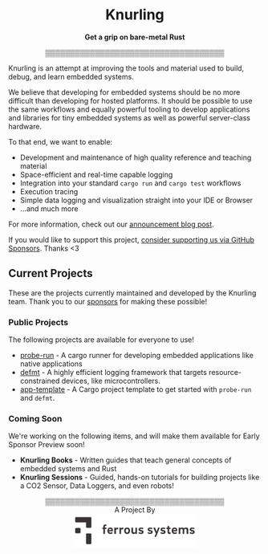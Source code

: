 <h1 align="center">Knurling</h1>
<div align="center">
  <strong>Get a grip on bare-metal Rust</strong>

  ▒▒▒▒▒▒▒▒▒▒▒▒▒▒▒▒▒▒▒▒▒▒▒▒▒▒▒▒▒▒▒▒▒▒▒▒
</div>

Knurling is an attempt at improving the tools and material used to build, debug, and learn embedded systems.

We believe that developing for embedded systems should be no more difficult than developing for hosted platforms. It should be possible to use the same workflows and equally powerful tooling to develop applications and libraries for tiny embedded systems as well as powerful server-class hardware.

To that end, we want to enable:

* Development and maintenance of high quality reference and teaching material
* Space-efficient and real-time capable logging
* Integration into your standard `cargo run` and `cargo test` workflows
* Execution tracing
* Simple data logging and visualization straight into your IDE or Browser
* ...and much more

For more information, check out our [announcement blog post].

[announcement blog post]: https://ferrous-systems.com/blog/knurling-rs/

If you would like to support this project, [consider supporting us via GitHub Sponsors][sponsor]. Thanks <3

[sponsor]: https://github.com/sponsors/knurling-rs

## Current Projects

These are the projects currently maintained and developed by the Knurling team. Thank you to our [sponsors][sponsor] for making these possible!

### Public Projects

The following projects are available for everyone to use!

* [probe-run](https://github.com/knurling-rs/probe-run) - A cargo runner for developing embedded applications like native applications
* [defmt](https://github.com/knurling-rs/defmt) - A highly efficient logging framework that targets resource-constrained devices, like microcontrollers.
* [app-template](https://github.com/knurling-rs/app-template) - A Cargo project template to get started with `probe-run` and `defmt`.

<!-- ### Early Sponsor Preview -->

<!-- The following projects are available for preview for [sponsors][sponsor] of Knurling. They will be made public at a later date. -->

### Coming Soon

We're working on the following items, and will make them available for Early Sponsor Preview soon!

* **Knurling Books** - Written guides that teach general concepts of embedded systems and Rust
* **Knurling Sessions** - Guided, hands-on tutorials for building projects like a CO2 Sensor, Data Loggers, and even robots!

<div align="center">
  ▒▒▒▒▒▒▒▒▒▒▒▒▒▒▒▒▒▒▒▒▒▒▒▒▒▒▒▒▒▒▒▒▒▒▒▒
</div>

<div align="center">A Project By</div>
<div align="center">
    <a href="https://ferrous-systems.com/"><img src="img/ferrous-logo.png" width="250" alt="Ferrous Systems"></a>
</div>
